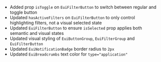 - Added prop `isToggle` on `EuiFilterButton` to switch between regular and toggle button
- Updated `hasActiveFilters` on `EuiFilterButton` to only control highlighting filters, not a visual selected state
- Updated `EuiFilterButton` to ensure `isSelected` prop applies both semantic and visual states
- Updated visual styling of `EuiButtonGroup`, `EuiFilterGroup` and `EuiFilterButton`
- Updated `EuiNotificationBadge` border radius to `2px`
- Updated `EuiBreadcrumbs` text color for `type="application"`

